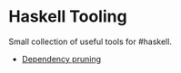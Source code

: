 
# Haskell Tooling

Small collection of useful tools for #haskell.

* [Dependency pruning](https://dfithian.github.io/2021/03/08/pruning-unused-haskell-dependencies.html)


